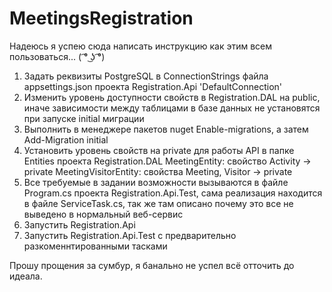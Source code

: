 # MeetingsRegistration

Надеюсь я успею сюда написать инструкцию как этим всем пользоваться...
( ͡° ͜ʖ ͡°)


1. Задать реквизиты PostgreSQL в ConnectionStrings файла appsettings.json проекта Registration.Api 'DefaultConnection' 
2. Изменить уровень доступности свойств в Registration.DAL на public, 
    иначе зависимости между таблицами в базе данных не установятся при запуске initial миграции
3. Выполнить в менеджере пакетов nuget Enable-migrations, а затем Add-Migration initial
4. Установить уровень свойств на private для работы API в папке Entities проекта Registration.DAL
     MeetingEntity: свойство Activity -> private
     MeetingVisitorEntity: свойства Meeting, Visitor -> private
5. Все требуемые в задании возможности вызываются в файле Program.cs проекта Registration.Api.Test, 
    сама реализация находится в файле ServiceTask.cs, так же там описано почему это все не выведено в нормальный веб-сервис
6. Запустить Registration.Api
7. Запустить Registration.Api.Test с предварительно разкоменнтированными тасками 


Прошу прощения за сумбур, я банально не успел всё отточить до идеала.

